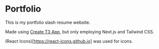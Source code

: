 # Portfolio

This is my portfolio slash resume website.

Made using [Create T3 App](https://create.t3.gg), but only employing Next.js and Tailwind CSS.

(React Icons)[https://react-icons.github.io] was used for icons.
